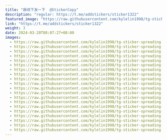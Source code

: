 ```yaml
---
title: "麻烦下发一下  @StickerCopy"
description: "regular: https://t.me/addstickers/sticker1322"
featured_image: "https://raw.githubusercontent.com/kylelin1998/tg-sticker-spreading-worldwide-images/main/img/c574482c-e25d-4f3d-8ac9-bb86d21c3371.jpg"
link: "https://t.me/addstickers/sticker1322"
weight: 3
date: 2024-03-20T08:07:27+08:00
images:
  - https://raw.githubusercontent.com/kylelin1998/tg-sticker-spreading-worldwide-images/main/img/c574482c-e25d-4f3d-8ac9-bb86d21c3371.jpg
  - https://raw.githubusercontent.com/kylelin1998/tg-sticker-spreading-worldwide-images/main/img/93af8c3c-550d-4f60-a7ac-5fe0dc1c046f.jpg
  - https://raw.githubusercontent.com/kylelin1998/tg-sticker-spreading-worldwide-images/main/img/e2fc361c-1696-416b-99d1-35ab4fc070a1.jpg
  - https://raw.githubusercontent.com/kylelin1998/tg-sticker-spreading-worldwide-images/main/img/e75e6325-acdc-4526-aab8-40680ae26593.jpg
  - https://raw.githubusercontent.com/kylelin1998/tg-sticker-spreading-worldwide-images/main/img/3ba96bb9-9537-4f42-8421-05b9711311ce.jpg
  - https://raw.githubusercontent.com/kylelin1998/tg-sticker-spreading-worldwide-images/main/img/360909bc-e2b2-4336-b01c-8f068af3ddbb.jpg
  - https://raw.githubusercontent.com/kylelin1998/tg-sticker-spreading-worldwide-images/main/img/8d5a2d37-fe31-47cf-91e6-6db055ace353.jpg
  - https://raw.githubusercontent.com/kylelin1998/tg-sticker-spreading-worldwide-images/main/img/e4fd6213-114b-4457-9918-d8c5dfbafff7.jpg
  - https://raw.githubusercontent.com/kylelin1998/tg-sticker-spreading-worldwide-images/main/img/b3ee10d5-7065-4085-9205-0bc009da7754.jpg
  - https://raw.githubusercontent.com/kylelin1998/tg-sticker-spreading-worldwide-images/main/img/b9bcefb1-f54b-4b3a-91f4-f6552398de46.jpg
  - https://raw.githubusercontent.com/kylelin1998/tg-sticker-spreading-worldwide-images/main/img/7200ae97-21c8-4d4c-a1a7-b154c41f4e3b.jpg
  - https://raw.githubusercontent.com/kylelin1998/tg-sticker-spreading-worldwide-images/main/img/d32aea06-d875-4bed-83cd-17a41ad6dad8.jpg
  - https://raw.githubusercontent.com/kylelin1998/tg-sticker-spreading-worldwide-images/main/img/3648899b-4374-4764-a8ac-8c5acd94469d.jpg
  - https://raw.githubusercontent.com/kylelin1998/tg-sticker-spreading-worldwide-images/main/img/ac2c35be-02a2-4642-a374-0fb102dcf209.jpg
  - https://raw.githubusercontent.com/kylelin1998/tg-sticker-spreading-worldwide-images/main/img/616bd49c-081d-4af7-a4c2-1c01e0d37cf1.jpg
  - https://raw.githubusercontent.com/kylelin1998/tg-sticker-spreading-worldwide-images/main/img/f94a26c1-3ea3-4c1a-967f-2b4ac2a1be83.jpg
  - https://raw.githubusercontent.com/kylelin1998/tg-sticker-spreading-worldwide-images/main/img/b17db304-acba-482f-b6ea-0e1f41e0c735.jpg
  - https://raw.githubusercontent.com/kylelin1998/tg-sticker-spreading-worldwide-images/main/img/a62daac9-f9f5-45ef-ba06-91330b395d54.jpg
  - https://raw.githubusercontent.com/kylelin1998/tg-sticker-spreading-worldwide-images/main/img/fd955d1a-a6f6-47a7-b226-037816b93328.jpg
  - https://raw.githubusercontent.com/kylelin1998/tg-sticker-spreading-worldwide-images/main/img/c5712c5d-be9c-48ba-a6cf-199f177d41b3.jpg
---
```

